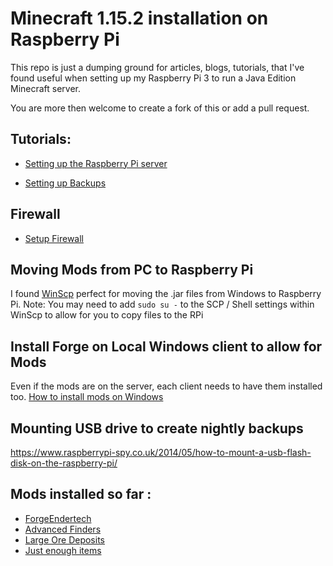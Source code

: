 # Minecraft 1.15.2 installation on Raspberry Pi
This repo is just a dumping ground for articles, blogs, tutorials, that I've found useful when setting up my Raspberry Pi 3 to run a Java Edition Minecraft server. 

You are more then welcome to create a fork of this or add a pull request. 

## Tutorials:
* [Setting up the Raspberry Pi server](https://www.linuxnorth.org/minecraft/index.html)

* [Setting up Backups](https://www.linuxnorth.org/minecraft/modded_linux.html#Step%209%20-%20Backup%20Your%20Server%20Frequently)

## Firewall
* [Setup Firewall](https://www.linuxnorth.org/five_minute_firewall/)

## Moving Mods from PC to Raspberry Pi
I found [WinScp](https://winscp.net/eng/index.php) perfect for moving the .jar files from Windows to Raspberry Pi. 
Note: You may need to add `sudo su -` to the SCP / Shell settings within WinScp to allow for you to copy files to the RPi 

## Install Forge on Local Windows client to allow for Mods
Even if the mods are on the server, each client needs to have them installed too.
[How to install mods on Windows](https://www.windowscentral.com/minecraft-java-edition-guide-how-to-install-mods)

## Mounting USB drive to create nightly backups
https://www.raspberrypi-spy.co.uk/2014/05/how-to-mount-a-usb-flash-disk-on-the-raspberry-pi/

## Mods installed so far : 
* [ForgeEndertech](https://www.curseforge.com/minecraft/mc-mods/forgeendertech)
* [Advanced Finders](https://www.curseforge.com/minecraft/mc-mods/advanced-finders)
* [Large Ore Deposits](https://www.curseforge.com/minecraft/mc-mods/large-ore-deposits)
* [Just enough items](https://www.curseforge.com/minecraft/mc-mods/jei/files/2855456)
